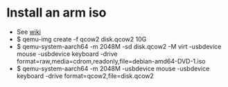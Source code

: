 Install an arm iso
=====
* See [wiki](https://wiki.qemu.org/Documentation/Platforms/ARM)
* $ qemu-img create -f qcow2 disk.qcow2 10G
* $ qemu-system-aarch64 -m 2048M -sd disk.qcow2 -M virt -usbdevice mouse -usbdevice keyboard -drive format=raw,media=cdrom,readonly,file=debian-amd64-DVD-1.iso
* $ qemu-system-aarch64 -m 2048M -usbdevice mouse -usbdevice keyboard -drive format=qcow2,file=disk.qcow2
